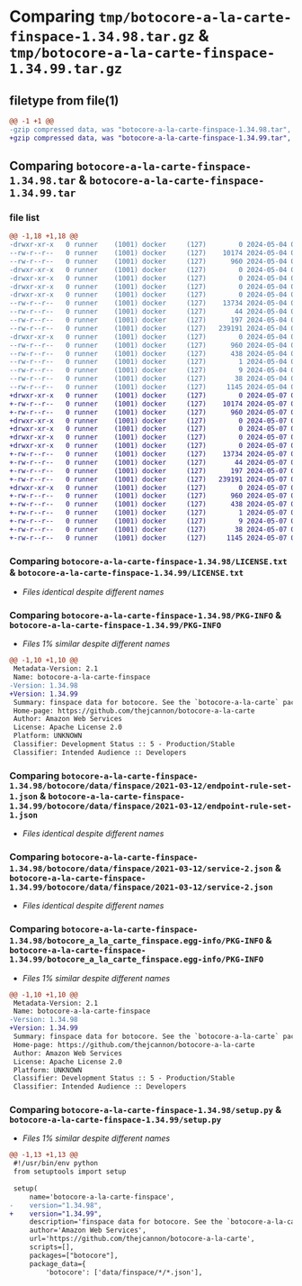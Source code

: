 # Comparing `tmp/botocore-a-la-carte-finspace-1.34.98.tar.gz` & `tmp/botocore-a-la-carte-finspace-1.34.99.tar.gz`

## filetype from file(1)

```diff
@@ -1 +1 @@
-gzip compressed data, was "botocore-a-la-carte-finspace-1.34.98.tar", last modified: Sat May  4 01:01:29 2024, max compression
+gzip compressed data, was "botocore-a-la-carte-finspace-1.34.99.tar", last modified: Tue May  7 01:02:31 2024, max compression
```

## Comparing `botocore-a-la-carte-finspace-1.34.98.tar` & `botocore-a-la-carte-finspace-1.34.99.tar`

### file list

```diff
@@ -1,18 +1,18 @@
-drwxr-xr-x   0 runner    (1001) docker     (127)        0 2024-05-04 01:01:29.202161 botocore-a-la-carte-finspace-1.34.98/
--rw-r--r--   0 runner    (1001) docker     (127)    10174 2024-05-04 01:01:28.000000 botocore-a-la-carte-finspace-1.34.98/LICENSE.txt
--rw-r--r--   0 runner    (1001) docker     (127)      960 2024-05-04 01:01:29.202161 botocore-a-la-carte-finspace-1.34.98/PKG-INFO
-drwxr-xr-x   0 runner    (1001) docker     (127)        0 2024-05-04 01:01:29.198161 botocore-a-la-carte-finspace-1.34.98/botocore/
-drwxr-xr-x   0 runner    (1001) docker     (127)        0 2024-05-04 01:01:29.198161 botocore-a-la-carte-finspace-1.34.98/botocore/data/
-drwxr-xr-x   0 runner    (1001) docker     (127)        0 2024-05-04 01:01:29.198161 botocore-a-la-carte-finspace-1.34.98/botocore/data/finspace/
-drwxr-xr-x   0 runner    (1001) docker     (127)        0 2024-05-04 01:01:29.198161 botocore-a-la-carte-finspace-1.34.98/botocore/data/finspace/2021-03-12/
--rw-r--r--   0 runner    (1001) docker     (127)    13734 2024-05-04 01:01:11.000000 botocore-a-la-carte-finspace-1.34.98/botocore/data/finspace/2021-03-12/endpoint-rule-set-1.json
--rw-r--r--   0 runner    (1001) docker     (127)       44 2024-05-04 01:01:11.000000 botocore-a-la-carte-finspace-1.34.98/botocore/data/finspace/2021-03-12/examples-1.json
--rw-r--r--   0 runner    (1001) docker     (127)      197 2024-05-04 01:01:11.000000 botocore-a-la-carte-finspace-1.34.98/botocore/data/finspace/2021-03-12/paginators-1.json
--rw-r--r--   0 runner    (1001) docker     (127)   239191 2024-05-04 01:01:11.000000 botocore-a-la-carte-finspace-1.34.98/botocore/data/finspace/2021-03-12/service-2.json
-drwxr-xr-x   0 runner    (1001) docker     (127)        0 2024-05-04 01:01:29.202161 botocore-a-la-carte-finspace-1.34.98/botocore_a_la_carte_finspace.egg-info/
--rw-r--r--   0 runner    (1001) docker     (127)      960 2024-05-04 01:01:29.000000 botocore-a-la-carte-finspace-1.34.98/botocore_a_la_carte_finspace.egg-info/PKG-INFO
--rw-r--r--   0 runner    (1001) docker     (127)      438 2024-05-04 01:01:29.000000 botocore-a-la-carte-finspace-1.34.98/botocore_a_la_carte_finspace.egg-info/SOURCES.txt
--rw-r--r--   0 runner    (1001) docker     (127)        1 2024-05-04 01:01:29.000000 botocore-a-la-carte-finspace-1.34.98/botocore_a_la_carte_finspace.egg-info/dependency_links.txt
--rw-r--r--   0 runner    (1001) docker     (127)        9 2024-05-04 01:01:29.000000 botocore-a-la-carte-finspace-1.34.98/botocore_a_la_carte_finspace.egg-info/top_level.txt
--rw-r--r--   0 runner    (1001) docker     (127)       38 2024-05-04 01:01:29.202161 botocore-a-la-carte-finspace-1.34.98/setup.cfg
--rw-r--r--   0 runner    (1001) docker     (127)     1145 2024-05-04 01:01:28.000000 botocore-a-la-carte-finspace-1.34.98/setup.py
+drwxr-xr-x   0 runner    (1001) docker     (127)        0 2024-05-07 01:02:31.192096 botocore-a-la-carte-finspace-1.34.99/
+-rw-r--r--   0 runner    (1001) docker     (127)    10174 2024-05-07 01:02:30.000000 botocore-a-la-carte-finspace-1.34.99/LICENSE.txt
+-rw-r--r--   0 runner    (1001) docker     (127)      960 2024-05-07 01:02:31.192096 botocore-a-la-carte-finspace-1.34.99/PKG-INFO
+drwxr-xr-x   0 runner    (1001) docker     (127)        0 2024-05-07 01:02:31.188096 botocore-a-la-carte-finspace-1.34.99/botocore/
+drwxr-xr-x   0 runner    (1001) docker     (127)        0 2024-05-07 01:02:31.188096 botocore-a-la-carte-finspace-1.34.99/botocore/data/
+drwxr-xr-x   0 runner    (1001) docker     (127)        0 2024-05-07 01:02:31.188096 botocore-a-la-carte-finspace-1.34.99/botocore/data/finspace/
+drwxr-xr-x   0 runner    (1001) docker     (127)        0 2024-05-07 01:02:31.188096 botocore-a-la-carte-finspace-1.34.99/botocore/data/finspace/2021-03-12/
+-rw-r--r--   0 runner    (1001) docker     (127)    13734 2024-05-07 01:02:10.000000 botocore-a-la-carte-finspace-1.34.99/botocore/data/finspace/2021-03-12/endpoint-rule-set-1.json
+-rw-r--r--   0 runner    (1001) docker     (127)       44 2024-05-07 01:02:10.000000 botocore-a-la-carte-finspace-1.34.99/botocore/data/finspace/2021-03-12/examples-1.json
+-rw-r--r--   0 runner    (1001) docker     (127)      197 2024-05-07 01:02:10.000000 botocore-a-la-carte-finspace-1.34.99/botocore/data/finspace/2021-03-12/paginators-1.json
+-rw-r--r--   0 runner    (1001) docker     (127)   239191 2024-05-07 01:02:10.000000 botocore-a-la-carte-finspace-1.34.99/botocore/data/finspace/2021-03-12/service-2.json
+drwxr-xr-x   0 runner    (1001) docker     (127)        0 2024-05-07 01:02:31.188096 botocore-a-la-carte-finspace-1.34.99/botocore_a_la_carte_finspace.egg-info/
+-rw-r--r--   0 runner    (1001) docker     (127)      960 2024-05-07 01:02:31.000000 botocore-a-la-carte-finspace-1.34.99/botocore_a_la_carte_finspace.egg-info/PKG-INFO
+-rw-r--r--   0 runner    (1001) docker     (127)      438 2024-05-07 01:02:31.000000 botocore-a-la-carte-finspace-1.34.99/botocore_a_la_carte_finspace.egg-info/SOURCES.txt
+-rw-r--r--   0 runner    (1001) docker     (127)        1 2024-05-07 01:02:31.000000 botocore-a-la-carte-finspace-1.34.99/botocore_a_la_carte_finspace.egg-info/dependency_links.txt
+-rw-r--r--   0 runner    (1001) docker     (127)        9 2024-05-07 01:02:31.000000 botocore-a-la-carte-finspace-1.34.99/botocore_a_la_carte_finspace.egg-info/top_level.txt
+-rw-r--r--   0 runner    (1001) docker     (127)       38 2024-05-07 01:02:31.192096 botocore-a-la-carte-finspace-1.34.99/setup.cfg
+-rw-r--r--   0 runner    (1001) docker     (127)     1145 2024-05-07 01:02:30.000000 botocore-a-la-carte-finspace-1.34.99/setup.py
```

### Comparing `botocore-a-la-carte-finspace-1.34.98/LICENSE.txt` & `botocore-a-la-carte-finspace-1.34.99/LICENSE.txt`

 * *Files identical despite different names*

### Comparing `botocore-a-la-carte-finspace-1.34.98/PKG-INFO` & `botocore-a-la-carte-finspace-1.34.99/PKG-INFO`

 * *Files 1% similar despite different names*

```diff
@@ -1,10 +1,10 @@
 Metadata-Version: 2.1
 Name: botocore-a-la-carte-finspace
-Version: 1.34.98
+Version: 1.34.99
 Summary: finspace data for botocore. See the `botocore-a-la-carte` package for more info.
 Home-page: https://github.com/thejcannon/botocore-a-la-carte
 Author: Amazon Web Services
 License: Apache License 2.0
 Platform: UNKNOWN
 Classifier: Development Status :: 5 - Production/Stable
 Classifier: Intended Audience :: Developers
```

### Comparing `botocore-a-la-carte-finspace-1.34.98/botocore/data/finspace/2021-03-12/endpoint-rule-set-1.json` & `botocore-a-la-carte-finspace-1.34.99/botocore/data/finspace/2021-03-12/endpoint-rule-set-1.json`

 * *Files identical despite different names*

### Comparing `botocore-a-la-carte-finspace-1.34.98/botocore/data/finspace/2021-03-12/service-2.json` & `botocore-a-la-carte-finspace-1.34.99/botocore/data/finspace/2021-03-12/service-2.json`

 * *Files identical despite different names*

### Comparing `botocore-a-la-carte-finspace-1.34.98/botocore_a_la_carte_finspace.egg-info/PKG-INFO` & `botocore-a-la-carte-finspace-1.34.99/botocore_a_la_carte_finspace.egg-info/PKG-INFO`

 * *Files 1% similar despite different names*

```diff
@@ -1,10 +1,10 @@
 Metadata-Version: 2.1
 Name: botocore-a-la-carte-finspace
-Version: 1.34.98
+Version: 1.34.99
 Summary: finspace data for botocore. See the `botocore-a-la-carte` package for more info.
 Home-page: https://github.com/thejcannon/botocore-a-la-carte
 Author: Amazon Web Services
 License: Apache License 2.0
 Platform: UNKNOWN
 Classifier: Development Status :: 5 - Production/Stable
 Classifier: Intended Audience :: Developers
```

### Comparing `botocore-a-la-carte-finspace-1.34.98/setup.py` & `botocore-a-la-carte-finspace-1.34.99/setup.py`

 * *Files 1% similar despite different names*

```diff
@@ -1,13 +1,13 @@
 #!/usr/bin/env python
 from setuptools import setup
 
 setup(
     name='botocore-a-la-carte-finspace',
-    version="1.34.98",
+    version="1.34.99",
     description='finspace data for botocore. See the `botocore-a-la-carte` package for more info.',
     author='Amazon Web Services',
     url='https://github.com/thejcannon/botocore-a-la-carte',
     scripts=[],
     packages=["botocore"],
     package_data={
         'botocore': ['data/finspace/*/*.json'],
```

